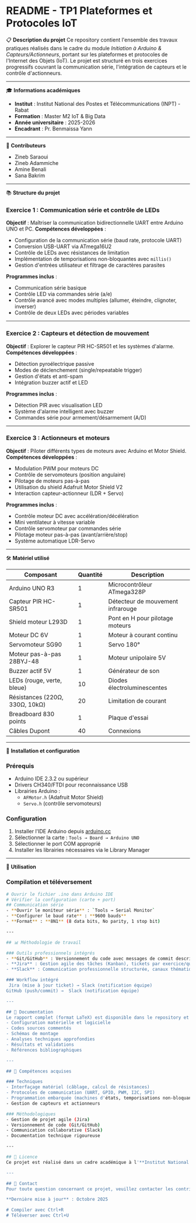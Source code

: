 # README - TP1 Plateformes et Protocoles IoT

📋 **Description du projet**
Ce repository contient l'ensemble des travaux pratiques réalisés dans le cadre du module *Initiation à Arduino & Capteurs/Actionneurs*, portant sur les plateformes et protocoles de l'Internet des Objets (IoT). Le projet est structuré en trois exercices progressifs couvrant la communication série, l'intégration de capteurs et le contrôle d'actionneurs.

---

🎓 **Informations académiques**
- **Institut** : Institut National des Postes et Télécommunications (INPT) - Rabat
- **Formation** : Master M2 IoT & Big Data
- **Année universitaire** : 2025-2026
- **Encadrant** : Pr. Benmaissa Yann

---

👥 **Contributeurs**
- Zineb Saraoui
- Zineb Adammiche
- Amine Benali
- Sana Bakrim

---

📚 **Structure du projet**

### **Exercice 1 : Communication série et contrôle de LEDs**
**Objectif** : Maîtriser la communication bidirectionnelle UART entre Arduino UNO et PC.
**Compétences développées** :
- Configuration de la communication série (baud rate, protocole UART)
- Conversion USB-UART via ATmega16U2
- Contrôle de LEDs avec résistances de limitation
- Implémentation de temporisations non-bloquantes avec `millis()`
- Gestion d'entrées utilisateur et filtrage de caractères parasites

**Programmes inclus** :
- Communication série basique
- Contrôle LED via commandes série (a/e)
- Contrôle avancé avec modes multiples (allumer, éteindre, clignoter, inverser)
- Contrôle de deux LEDs avec périodes variables

---

### **Exercice 2 : Capteurs et détection de mouvement**
**Objectif** : Explorer le capteur PIR HC-SR501 et les systèmes d'alarme.
**Compétences développées** :
- Détection pyroélectrique passive
- Modes de déclenchement (single/repeatable trigger)
- Gestion d'états et anti-spam
- Intégration buzzer actif et LED

**Programmes inclus** :
- Détection PIR avec visualisation LED
- Système d'alarme intelligent avec buzzer
- Commandes série pour armement/désarmement (A/D)

---

### **Exercice 3 : Actionneurs et moteurs**
**Objectif** : Piloter différents types de moteurs avec Arduino et Motor Shield.
**Compétences développées** :
- Modulation PWM pour moteurs DC
- Contrôle de servomoteurs (position angulaire)
- Pilotage de moteurs pas-à-pas
- Utilisation du shield Adafruit Motor Shield V2
- Interaction capteur-actionneur (LDR + Servo)

**Programmes inclus** :
- Contrôle moteur DC avec accélération/décélération
- Mini ventilateur à vitesse variable
- Contrôle servomoteur par commandes série
- Pilotage moteur pas-à-pas (avant/arrière/stop)
- Système automatique LDR-Servo

---

🛠️ **Matériel utilisé**

| Composant                | Quantité | Description                                      |
|--------------------------|----------|--------------------------------------------------|
| Arduino UNO R3           | 1        | Microcontrôleur ATmega328P                       |
| Capteur PIR HC-SR501     | 1        | Détecteur de mouvement infrarouge               |
| Shield moteur L293D      | 1        | Pont en H pour pilotage moteurs                   |
| Moteur DC 6V             | 1        | Moteur à courant continu                         |
| Servomoteur SG90         | 1        | Servo 180°                                       |
| Moteur pas-à-pas 28BYJ-48| 1        | Moteur unipolaire 5V                            |
| Buzzer actif 5V          | 1        | Générateur de son                                |
| LEDs (rouge, verte, bleue)| 10       | Diodes électroluminescentes                      |
| Résistances (220Ω, 330Ω, 10kΩ) | 20 | Limitation de courant                     |
| Breadboard 830 points    | 1        | Plaque d'essai                                   |
| Câbles Dupont             | 40       | Connexions                                       |

---

🔧 **Installation et configuration**

### **Prérequis**
- Arduino IDE 2.3.2 ou supérieur
- Drivers CH340/FTDI pour reconnaissance USB
- Librairies Arduino :
  - `AFMotor.h` (Adafruit Motor Shield)
  - `Servo.h` (contrôle servomoteurs)

### **Configuration**
1. Installer l'IDE Arduino depuis [arduino.cc](https://www.arduino.cc)
2. Sélectionner la carte : `Tools → Board → Arduino UNO`
3. Sélectionner le port COM approprié
4. Installer les librairies nécessaires via le Library Manager

---

🚀 **Utilisation**

### **Compilation et téléversement**
```bash
# Ouvrir le fichier .ino dans Arduino IDE
# Vérifier la configuration (carte + port)
## Communication série
- **Ouvrir le moniteur série** : `Tools → Serial Monitor`
- **Configurer le baud rate** : **9600 bauds**
- **Format** : **8N1** (8 data bits, No parity, 1 stop bit)

---

## 📊 Méthodologie de travail

### Outils professionnels intégrés
- **Git/GitHub** : Versionnement du code avec messages de commit descriptifs, historique transparent, collaboration d'équipe.
- **Jira** : Gestion agile des tâches (Kanban), tickets par exercice/question, estimation en Story Points, suivi structuré.
- **Slack** : Communication professionnelle structurée, canaux thématiques, intégrations GitHub/Jira, notifications automatiques.

### Workflow intégré
 Jira (mise à jour ticket) → Slack (notification équipe)
GitHub (push/commit) →  Slack (notification équipe)

---

## 📖 Documentation
Le rapport complet (format LaTeX) est disponible dans le repository et couvre :
- Configuration matérielle et logicielle
- Codes sources commentés
- Schémas de montage
- Analyses techniques approfondies
- Résultats et validations
- Références bibliographiques

---

## 🎯 Compétences acquises

### Techniques
- Interfaçage matériel (câblage, calcul de résistances)
- Protocoles de communication (UART, GPIO, PWM, I2C, SPI)
- Programmation embarquée (machines d'états, temporisations non-bloquantes)
- Gestion de capteurs et actionneurs

### Méthodologiques
- Gestion de projet agile (Jira)
- Versionnement de code (Git/GitHub)
- Communication collaborative (Slack)
- Documentation technique rigoureuse

---

## 📝 Licence
Ce projet est réalisé dans un cadre académique à l'**Institut National des Postes et Télécommunications (INPT)**.

---

## 📧 Contact
Pour toute question concernant ce projet, veuillez contacter les contributeurs via le workspace Slack du projet ou par le biais des issues GitHub.

**Dernière mise à jour** : Octobre 2025

# Compiler avec Ctrl+R
# Téléverser avec Ctrl+U
